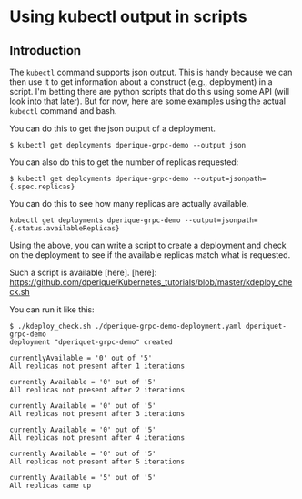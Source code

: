 # Using kubectl output in scripts

## Introduction
The ``kubectl`` command supports json output.  This is handy because we can then use it
to get information about a construct (e.g., deployment) in a script.  I'm betting there
are python scripts that do this using some API (will look into that later).  But for now,
here are some examples using the actual ``kubectl`` command and bash.

You can do this to get the json output of a deployment.

```
$ kubectl get deployments dperique-grpc-demo --output json
```

You can also do this to get the number of replicas requested:

```
$ kubectl get deployments dperique-grpc-demo --output=jsonpath={.spec.replicas}
```

You can do this to see how many replicas are actually available.

```
kubectl get deployments dperique-grpc-demo --output=jsonpath={.status.availableReplicas}
```

Using the above, you can write a script to create a deployment and check on the deployment
to see if the available replicas match what is requested.

Such a script is available [here].
[here]: https://github.com/dperique/Kubernetes_tutorials/blob/master/kdeploy_check.sh

You can run it like this:
```
$ ./kdeploy_check.sh ./dperique-grpc-demo-deployment.yaml dperiquet-grpc-demo
deployment "dperiquet-grpc-demo" created

currentlyAvailable = '0' out of '5'
All replicas not present after 1 iterations

currently Available = '0' out of '5'
All replicas not present after 2 iterations

currently Available = '0' out of '5'
All replicas not present after 3 iterations

currently Available = '0' out of '5'
All replicas not present after 4 iterations

currently Available = '0' out of '5'
All replicas not present after 5 iterations

currently Available = '5' out of '5'
All replicas came up

```



